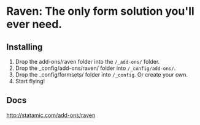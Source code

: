 # Raven: The only form solution you'll ever need.

## Installing
1. Drop the add-ons/raven folder into the `/_add-ons/` folder.
2. Drop the _config/add-ons/raven/ folder into `/_config/add-ons/`.
3. Drop the _config/formsets/ folder into `/_config`. Or create your own.
4. Start flying!

## Docs
<http://statamic.com/add-ons/raven>